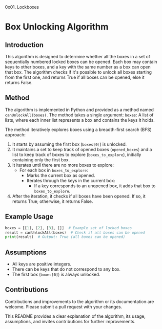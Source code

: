 0x01. Lockboxes

# Box Unlocking Algorithm

## Introduction
This algorithm is designed to determine whether all the boxes in a set of sequentially numbered locked boxes can be opened. Each box may contain keys to other boxes, and a key with the same number as a box can open that box. The algorithm checks if it's possible to unlock all boxes starting from the first one, and returns True if all boxes can be opened, else it returns False.

## Method
The algorithm is implemented in Python and provided as a method named `canUnlockAll(boxes)`. The method takes a single argument:
 `boxes`: A list of lists, where each inner list represents a box and contains the keys it holds.

The method iteratively explores boxes using a breadth-first search (BFS) approach:
1. It starts by assuming the first box (`boxes[0]`) is unlocked.
2. It maintains a set to keep track of opened boxes (`opened_boxes`) and a list to keep track of boxes to explore (`boxes_to_explore`), initially containing only the first box.
3. It iterates until there are no more boxes to explore:
    - For each box in `boxes_to_explore`:
        - Marks the current box as opened.
        - Iterates through the keys in the current box:
            - If a key corresponds to an unopened box, it adds that box to `boxes_to_explore`.
4. After the iteration, it checks if all boxes have been opened. If so, it returns True; otherwise, it returns False.

## Example Usage
```python
boxes = [[1], [2], [3], []]  # Example set of locked boxes
result = canUnlockAll(boxes)  # Check if all boxes can be opened
print(result)  # Output: True (all boxes can be opened)
```

## Assumptions
- All keys are positive integers.
- There can be keys that do not correspond to any box.
- The first box (`boxes[0]`) is always unlocked.

## Contributions
Contributions and improvements to the algorithm or its documentation are welcome. Please submit a pull request with your changes.

This README provides a clear explanation of the algorithm, its usage, assumptions, and invites contributions for further improvements.
